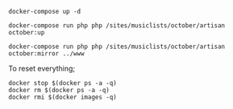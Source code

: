 `docker-compose up -d`

`docker-compose run php php /sites/musiclists/october/artisan october:up`

`docker-compose run php php /sites/musiclists/october/artisan october:mirror ../www`

To reset everything;

```
docker stop $(docker ps -a -q)
docker rm $(docker ps -a -q)
docker rmi $(docker images -q)
```
